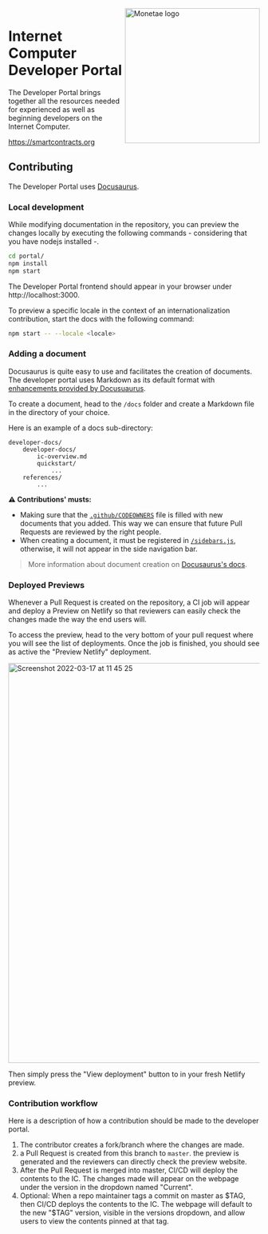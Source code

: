 <img src="https://user-images.githubusercontent.com/15371828/158857061-8fa8d079-d33f-4ed2-88aa-56d452d238d8.svg" align="right" alt="Monetae logo" width="270">

# Internet Computer Developer Portal

The Developer Portal brings together all the resources needed for experienced as well as beginning developers on the Internet Computer. 

https://smartcontracts.org

## Contributing
The Developer Portal uses [Docusaurus](https://docusaurus.io/docs). 

### Local development
While modifying documentation in the repository, you can preview the changes locally by executing the following commands - considering that you have nodejs installed -.
```bash
cd portal/
npm install 
npm start
```

The Developer Portal frontend should appear in your browser under http://localhost:3000.

To preview a specific locale in the context of an internationalization contribution, start the docs with the following command:
```bash
npm start -- --locale <locale>
```

### Adding a document
Docusaurus is quite easy to use and facilitates the creation of documents. 
The developer portal uses Markdown as its default format with [enhancements provided by Docusuaurus](https://docusaurus.io/docs/markdown-features).

To create a document, head to the `/docs` folder and create a Markdown file in the directory of your choice.

Here is an example of a docs sub-directory:
```
developer-docs/
    developer-docs/
        ic-overview.md
        quickstart/
            ...
    references/
        ...
```

**⚠️ Contributions' musts:**
- Making sure that the [`.github/CODEOWNERS`](https://github.com/dfinity/portal/blob/master/.github/CODEOWNERS) file is filled with new documents that you added. This way we can ensure that future Pull Requests are reviewed by the right people.
- When creating a document, it must be registered in [`/sidebars.js`](https://github.com/dfinity/portal/blob/master/sidebars.js), otherwise, it will not appear in the side navigation bar.

> More information about document creation on [Docusaurus's docs](https://docusaurus.io/docs/create-doc). 

### Deployed Previews
Whenever a Pull Request is created on the repository, a CI job will appear and deploy a Preview on Netlify so that reviewers can easily check the changes made the way the end users will.

To access the preview, head to the very bottom of your pull request where you will see the list of deployments. 
Once the job is finished, you should see as active the "Preview Netlify" deployment. 

<img width="800" alt="Screenshot 2022-03-17 at 11 45 25" src="https://user-images.githubusercontent.com/15371828/158793201-bb41f003-3d8d-4f95-9f91-8798613bc695.png">

Then simply press the "View deployment" button to in your fresh Netlify preview.

### Contribution workflow
Here is a description of how a contribution should be made to the developer portal. 
1. The contributor creates a fork/branch where the changes are made. 
2. a Pull Request is created from this branch to `master`. the preview is generated and the reviewers can directly check the preview website.
3. After the Pull Request is merged into master, CI/CD will deploy the contents to the IC. The changes made will appear on the webpage under the version in the dropdown named "Current".
4. Optional: When a repo maintainer tags a commit on master as $TAG, then CI/CD deploys the contents to the IC. The webpage will default to the new "$TAG" version, visible in the versions dropdown, and allow users to view the contents pinned at that tag.
